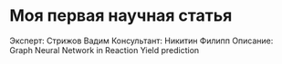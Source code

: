 # Моя первая научная статья
Эксперт: Стрижов Вадим
Консультант: Никитин Филипп
Описание: Graph Neural Network in Reaction Yield prediction 

